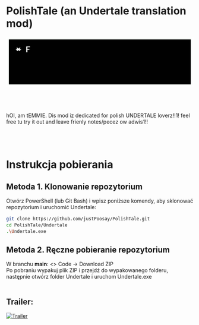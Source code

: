 # PolishTale (an Undertale translation mod)
<div style="display: flex; align-items: center;">
    <img src="./TextBoxDetermination.gif" alt="determination" style="width: 100vw;" />
</div>
<br/>
<br/>
<br/>
<br/>
hOI, am tEMMIE. Dis mod iz dedicated for polish UNDERTALE loverz!!1! feel free tu try it out and leave frienly notes/pecez ow adwis1!!
<br/>
<br/>
<br/>
<br/>

# Instrukcja pobierania

## Metoda 1.  Klonowanie repozytorium
Otwórz PowerShell (lub Git Bash) i wpisz poniższe komendy, aby sklonować repozytorium i uruchomić Undertale:

```bash
git clone https://github.com/justPoosay/PolishTale.git
cd PolishTale/Undertale
.\Undertale.exe
```

## Metoda 2.  Ręczne pobieranie repozytorium
W branchu **main**: <> Code → Download ZIP <br/>
Po pobraniu wypakuj plik ZIP i przejdź do wypakowanego folderu, następnie otwórz folder Undertale i uruchom Undertale.exe
<br/>
<br/>

## Trailer:
[![Trailer](https://img.youtube.com/vi/LdV79crBDuo/hqdefault.jpg)](https://youtu.be/LdV79crBDuo)
